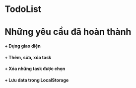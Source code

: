# TodoList
# **Những yêu cầu đã hoàn thành**
#### + Dựng giao diện
#### + Thêm, sửa, xóa task
#### + Xóa những task được chọn
#### + Lưu data trong LocalStorage

